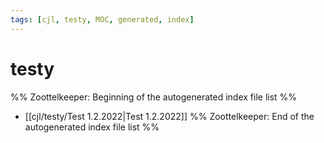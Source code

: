 ```yaml
---
tags: [cjl, testy, MOC, generated, index]
---
```

# testy
%% Zoottelkeeper: Beginning of the autogenerated index file list  %%
-  [[cjl/testy/Test 1.2.2022|Test 1.2.2022]]
%% Zoottelkeeper: End of the autogenerated index file list  %%
